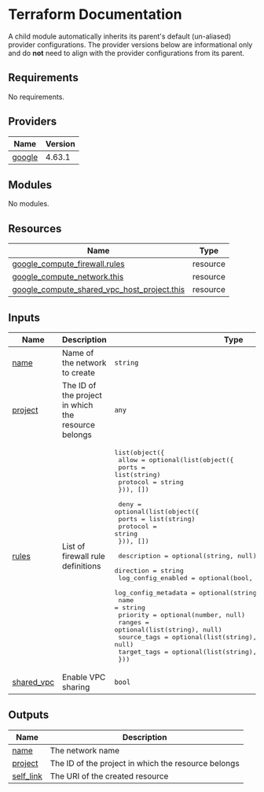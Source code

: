 # Terraform Documentation

A child module automatically inherits its parent's default (un-aliased) provider configurations. The provider versions below are informational only and do **not** need to align with the provider configurations from its parent.

<!-- BEGINNING OF PRE-COMMIT-TERRAFORM DOCS HOOK -->
## Requirements

No requirements.

## Providers

| Name | Version |
|------|---------|
| <a name="provider_google"></a> [google](#provider\_google) | 4.63.1 |

## Modules

No modules.

## Resources

| Name | Type |
|------|------|
| [google_compute_firewall.rules](https://registry.terraform.io/providers/hashicorp/google/latest/docs/resources/compute_firewall) | resource |
| [google_compute_network.this](https://registry.terraform.io/providers/hashicorp/google/latest/docs/resources/compute_network) | resource |
| [google_compute_shared_vpc_host_project.this](https://registry.terraform.io/providers/hashicorp/google/latest/docs/resources/compute_shared_vpc_host_project) | resource |

## Inputs

| Name | Description | Type | Default | Required |
|------|-------------|------|---------|:--------:|
| <a name="input_name"></a> [name](#input\_name) | Name of the network to create | `string` | `"osinfra-vpc"` | no |
| <a name="input_project"></a> [project](#input\_project) | The ID of the project in which the resource belongs | `any` | n/a | yes |
| <a name="input_rules"></a> [rules](#input\_rules) | List of firewall rule definitions | <pre>list(object({<br>    allow = optional(list(object({<br>      ports    = list(string)<br>      protocol = string<br>    })), [])<br><br>    deny = optional(list(object({<br>      ports    = list(string)<br>      protocol = string<br>    })), [])<br><br>    description         = optional(string, null)<br>    direction           = string<br>    log_config_enabled  = optional(bool, true)<br>    log_config_metadata = optional(string, "INCLUDE_ALL_METADATA")<br>    name                = string<br>    priority            = optional(number, null)<br>    ranges              = optional(list(string), null)<br>    source_tags         = optional(list(string), null)<br>    target_tags         = optional(list(string), null)<br>  }))</pre> | `[]` | no |
| <a name="input_shared_vpc"></a> [shared\_vpc](#input\_shared\_vpc) | Enable VPC sharing | `bool` | `false` | no |

## Outputs

| Name | Description |
|------|-------------|
| <a name="output_name"></a> [name](#output\_name) | The network name |
| <a name="output_project"></a> [project](#output\_project) | The ID of the project in which the resource belongs |
| <a name="output_self_link"></a> [self\_link](#output\_self\_link) | The URI of the created resource |
<!-- END OF PRE-COMMIT-TERRAFORM DOCS HOOK -->
